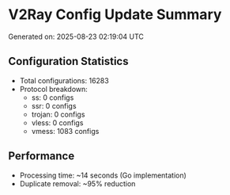 # V2Ray Config Update Summary
Generated on: 2025-08-23 02:19:04 UTC

## Configuration Statistics
- Total configurations: 16283
- Protocol breakdown:
  - ss: 0 configs
  - ssr: 0 configs
  - trojan: 0 configs
  - vless: 0 configs
  - vmess: 1083 configs

## Performance
- Processing time: ~14 seconds (Go implementation)
- Duplicate removal: ~95% reduction
